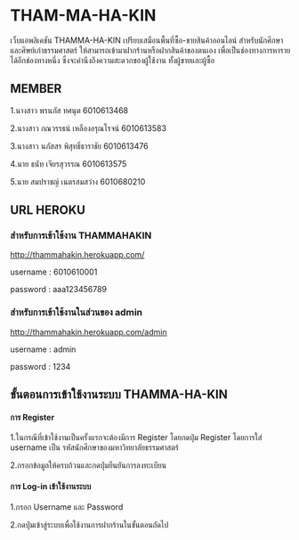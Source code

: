 # THAM-MA-HA-KIN
เว็บแอพลิเคชัน THAMMA-HA-KIN เปรียบเสมือนพื้นที่ซื้อ-ขายสินค้าออนไลน์ สำหรับนักศึกษาและศิษย์เก่าธรรมศาสตร์ ให้สามารถเข้ามาฝากร้านหรือฝากสินค้าของตนเอง เพื่อเป็นช่องทางการหารายได้อีกช่องทางหนึ่ง ซึ่งจะคำนึงถึงความสะดวกของผู้ใช้งาน ทั้งผู้ขายและผู้ซื้อ 
## MEMBER
1.นางสาว พรนภัส ทศนุต 6010613468

2.นางสาว กณวรรธน์ เหลืองอรุณโรจน์ 6010613583

3.นางสาว นภัสสร พิสุทธิ์ธาราชัย 6010613476

4.นาย ธนัท เจียรสุวรรณ 6010613575

5.นาย สมปราชญ์ เนตรสมสว่าง 6010680210

## URL HEROKU
###  สำหรับการเข้าใช้งาน THAMMAHAKIN
http://thammahakin.herokuapp.com/

username : 6010610001

password : aaa123456789

### สำหรับการเข้าใช้งานในส่วนของ admin
http://thammahakin.herokuapp.com/admin

username : admin

password : 1234


## ขั้นตอนการเข้าใช้งานระบบ THAMMA-HA-KIN
#### การ Register
1.ในกรณีที่เข้าใช้งานเป็นครั้งแรกจะต้องมีการ Register โดยกดปุ่ม Register โดยการใส่ username เป็น รหัสนักศึกษาของมหาวิทยาลัยธรรมศาสตร์

2.กรอกข้อมูลให้ครบถ้วนและกดปุ่มยืนยันการลงทะเบียน

#### การ Log-in เข้าใช้งานระบบ
1.กรอก Username และ Password 

2.กดปุ่มเข้าสู่ระบบเพื่อใช้งานการฝากร้านในขั้นตอนถัดไป
